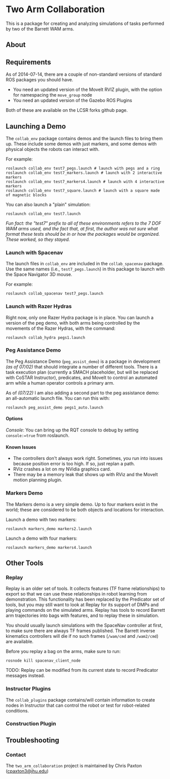 # Two Arm Collaboration

This is a package for creating and analyzing simulations of tasks performed by two of the Barrett WAM arms.

## About

## Requirements

As of 2014-07-14, there are a couple of non-standard versions of standard ROS packages you should have.

- You need an updated version of the MoveIt RVIZ plugin, with the option for namespacing the `move_group` node
- You need an updated version of the Gazebo ROS Plugins

Both of these are available on the LCSR forks github page.

## Launching a Demo

The `collab_env` package contains demos and the launch files to bring them up.
These include some demos with just markers, and some demos with physical objects the robots can interact with.

For example:

```
roslaunch collab_env test7_pegs.launch # launch with pegs and a ring
roslaunch collab_env test7_markers.launch # launch with 2 interactive markers
roslaunch collab_env test7_markers4.launch # launch with 4 interactive markers
roslaunch collab_env test7_square.launch # launch with a square made of magnetic blocks
```

You can also launch a "plain" simulation:

```
roslaunch collab_env test7.launch
```

*Fun fact: the "test7" prefix to all of these environments refers to the 7 DOF WAM arms used, and the fact that, at first, the author was not sure what format these tests should be in or how the packages would be organized. These worked, so they stayed.*

### Launch with Spacenav

The launch files in `collab_env` are included in the `collab_spacenav` package. Use the same names (i.e., `test7_pegs.launch`) in this package to launch with the Space Navigator 3D mouse.

For example:

```
roslaunch collab_spacenav test7_pegs.launch
```

### Launch with Razer Hydras

Right now, only one Razer Hydra package is in place. You can launch a version of the peg demo, with both arms being controlled by the movements of the Razer Hydras, with the command:

```
roslaunch collab_hydra pegs1.launch
```

### Peg Assistance Demo

The Peg Assistance Demo (`peg_assist_demo`) is a package in development *(as of 07/02)* that should integrate a number of different tools. There is a task execution plan (currently a SMACH placeholder, but will be replaced with CoSTAR Instructor), predicates, and MoveIt to control an automated arm while a human operator controls a primary arm.

As of *(07/22)* I am also adding a second part to the peg assistance demo: an all-automatic launch file. You can run this with:

```
roslaunch peg_assist_demo pegs1_auto.launch
```

#### Options

*Console*: You can bring up the RQT console to debug by setting `console:=true` from roslaunch.

#### Known Issues

- The controllers don't always work right. Sometimes, you run into issues because position error is too high. If so, just replan a path.
- RViz crashes a lot on my NVidia graphics card.
- There may be a memory leak that shows up with RViz and the MoveIt motion planning plugin.

### Markers Demo

The Markers demo is a very simple demo. Up to four markers exist in the world; these are considered to be both objects and locations for interaction.

Launch a demo with two markers:

```
roslaunch markers_demo markers2.launch
```

Launch a demo with four markers:

```
roslaunch markers_demo markers4.launch
```

## Other Tools

### Replay

Replay is an older set of tools. It collects features (TF frame relationships) to export so that we can use these relationships in robot learning from demonstration. This functionality has been replaced by the Predicator set of tools, but you may still want to look at Replay for its support of DMPs and playing commands on the simulated arms.
Replay has tools to record Barrett arm trajectories into bags with features, and to replay these in simulation.

You should usually launch simulations with the SpaceNav controller at first, to make sure there are always TF frames published. The Barrett inverse kinematics controllers will die if no such frames (`/wam/cmd` and `/wam2/cmd`) are available.

Before you replay a bag on the arms, make sure to run:

```
rosnode kill spacenav_client_node
```

TODO: Replay can be modified from its current state to record Predicator messages instead.

### Instructor Plugins

The `collab_plugins` package contains/will contain information to create nodes in Instructor that can control the robot or test for robot-related conditions.

### Construction Plugin

## Troubleshooting

### Contact

The `two_arm_collaboration` project is maintained by Chris Paxton (cpaxton3@jhu.edu)

